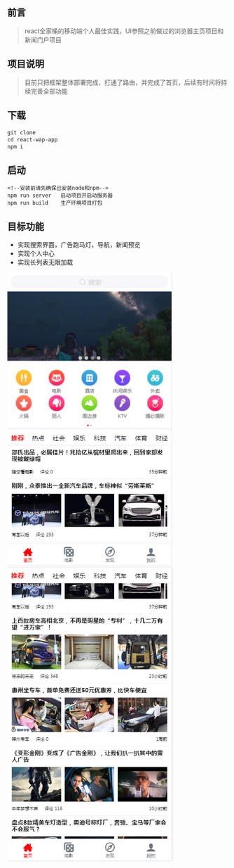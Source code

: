 ## 前言
> react全家桶的移动端个人最佳实践，UI参照之前做过的浏览器主页项目和新闻门户项目
## 项目说明
> 目前只把框架整体部署完成，打通了路由，并完成了首页，后续有时间将持续完善全部功能
## 下载

```
git clone
cd react-wap-app
npm i
```
## 启动

```
<!--安装前请先确保已安装node和npm-->
npm run server   启动项目并启动服务器
npm run build    生产环境项目打包
```
## 目标功能
- 实现搜索界面，广告跑马灯，导航，新闻预览
- 实现个人中心
- 实现长列表无限加载

![image](https://github.com/GoatherdNaN/react-wap-app/blob/master/screenshots/Index1.png?raw=true)
![image](https://github.com/GoatherdNaN/react-wap-app/blob/master/screenshots/Index2.png?raw=true)

